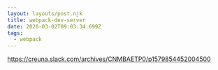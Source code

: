 ```yaml
---
layout: layouts/post.njk
title: webpack-dev-server
date: 2020-03-02T09:03:34.699Z
tags:
  - webpack
---
```

https://creuna.slack.com/archives/CNMBAETP0/p1579854452004500
